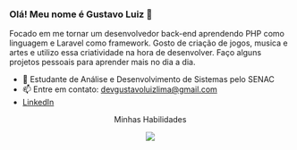 ### Olá! Meu nome é Gustavo Luiz 👋
Focado em me tornar um desenvolvedor back-end aprendendo PHP como linguagem e Laravel como framework. Gosto de criação de jogos, musica e artes e utilizo essa criatividade na hora de desenvolver. Faço alguns projetos pessoais para aprender mais no dia a dia.

- 🔭 Estudante de Análise e Desenvolvimento de Sistemas pelo SENAC
- 📫 Entre em contato: devgustavoluizlima@gmail.com 
- <a href="https://www.linkedin.com/in/gustavoluizlima/" target="_blank">LinkedIn</a>

<p align="center"> Minhas Habilidades </p>
<p align="center">
  <a href="https://skillicons.dev">
    <img src="https://skillicons.dev/icons?i=java,springboot,js,html,css,mysql,git&theme=light" />
  </a>
</p>
